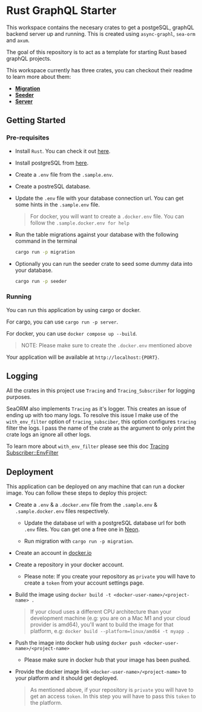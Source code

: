 # Rust GraphQL Starter

This workspace contains the necesary crates to get a postgeSQL, graphQL backend server up and running. This is created using `async-graphl`, `sea-orm` and `axum`.


The goal of this repository is to act as a template for starting Rust based graphQL projects.

This workspace currently has three crates, you can checkout their readme to learn more about them:
* [**Migration**](/migration/README.md)
* [**Seeder**](/seeder/Readme.md)
* [**Server**](/server/Readme.md)

## Getting Started

### Pre-requisites
* Install `Rust`. You can check it out [here](https://www.rust-lang.org/tools/install).

* Install postgreSQL from [here](https://www.postgresql.org/download/).

* Create a `.env` file from the `.sample.env`.

* Create a postreSQL database.

* Update the `.env` file with your database connection url. You can get some hints in the `.sample.env` file.

  > For docker, you will want to create a `.docker.env` file. You can follow the `.sample.docker.env for help`

* Run the table migrations against your database with the following command in the terminal
  ```bash
  cargo run -p migration
  ```

* Optionally you can run the seeder crate to seed some dummy data into your database.
  ```bash
  cargo run -p seeder
  ```

### Running
You can run this application by using cargo or docker.

For cargo, you can use `cargo run -p server`.

For docker, you can use `docker compose up --build`.
>NOTE: Please make sure to create the `.docker.env` mentioned above

Your application will be available at `http://localhost:{PORT}`.

## Logging

All the crates in this project use `Tracing` and `Tracing_Subscriber` for logging purposes.

SeaORM also implements `Tracing` as it's logger. This creates an issue of ending up with too many logs. To resolve this issue I make use of the `with_env_filter` option of `tracing_subsciber`, this option configures `tracing` filter the logs. I pass the name of the crate as the argument to only print the crate logs an ignore all other logs.

To learn more about `with_env_filter` please see this doc [Tracing Subscriber::EnvFilter](https://docs.rs/tracing-subscriber/latest/tracing_subscriber/filter/struct.EnvFilter.html)


## Deployment
This application can be deployed on any machine that can run a docker image. You can follow these steps to deploy this project:

* Create a `.env` & a `.docker.env` file from the `.sample.env` & `.sample.docker.env` files respectively.

  * Update the database url with a postgreSQL database url for both `.env` files. You can get one a free one in [Neon](https://neon.tech/).

  * Run migration with `cargo run -p migration`.

* Create an account in [docker.io](https://hub.docker.com/)

* Create a repository in your docker account.

  * Please note: If you create your repository as `private` you will have to create a `token` from your account settings page.



* Build the image using `docker build -t <docker-user-name>/<project-name> .`

  >If your cloud uses a different CPU architecture than your development machine (e.g: you are on a Mac M1 and your cloud provider is amd64), you'll want to build the image for that platform, e.g: `docker build --platform=linux/amd64 -t myapp .`

* Push the image into docker hub using `docker push <docker-user-name>/<project-name>`

  * Please make sure in docker hub that your image has been pushed.

* Provide the docker image link `<docker-user-name>/<project-name>` to your platform and it should get deployed.

  > As mentioned above, if your repository is `private` you will have to get an access `token`. In this step you will have to pass this `token` to the platform.